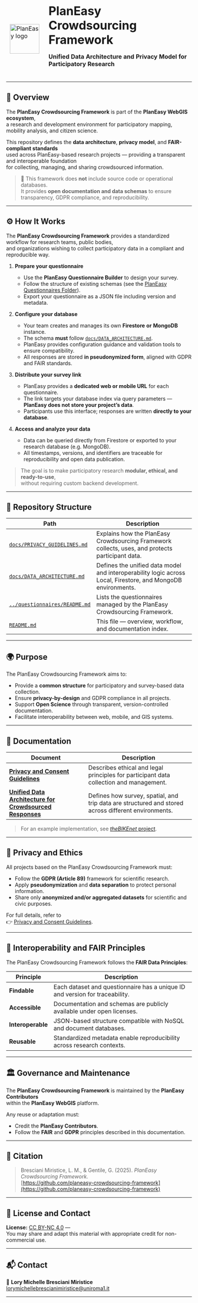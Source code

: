 <div align="left">
<br/>
  <table border="0" cellpadding="0" cellspacing="0" style="border:1px solid transparent;">
    <tr style="border:1px solid transparent;">
      <td style="border:1px solid transparent; vertical-align: middle; padding-right: 16px;">
        <img src="https://github.com/planeasy-webgis.png" width="80" alt="PlanEasy logo">
      </td>
      <td style="border:1px solid transparent; vertical-align: middle;">
        <h1 style="margin: 0; padding: 0;">PlanEasy Crowdsourcing Framework</h1>
        <p><strong>Unified Data Architecture and Privacy Model for Participatory Research</strong></p>
      </td>
    </tr>
  </table>
</div>

---

## 🧭 Overview

The **PlanEasy Crowdsourcing Framework** is part of the **PlanEasy WebGIS ecosystem**,  
a research and development environment for participatory mapping, mobility analysis, and citizen science.

This repository defines the **data architecture**, **privacy model**, and **FAIR-compliant standards**  
used across PlanEasy-based research projects — providing a transparent and interoperable foundation  
for collecting, managing, and sharing crowdsourced information.

> 🧩 This framework does **not** include source code or operational databases.  
> It provides **open documentation and data schemas** to ensure transparency, GDPR compliance, and reproducibility.

---

## ⚙️ How It Works

The **PlanEasy Crowdsourcing Framework** provides a standardized workflow for research teams, public bodies,  
and organizations wishing to collect participatory data in a compliant and reproducible way.

1. **Prepare your questionnaire**  
   - Use the **PlanEasy Questionnaire Builder** to design your survey.  
   - Follow the structure of existing schemas (see the [PlanEasy Questionnaires Folder](questionnaires/README.md)).  
   - Export your questionnaire as a JSON file including version and metadata.

2. **Configure your database**  
   - Your team creates and manages its own **Firestore** **or** **MongoDB** instance.  
   - The schema **must** follow [`docs/DATA_ARCHITECTURE.md`](docs/DATA_ARCHITECTURE.md).  
   - PlanEasy provides configuration guidance and validation tools to ensure compatibility.  
   - All responses are stored **in pseudonymized form**, aligned with GDPR and FAIR standards.

3. **Distribute your survey link**  
   - PlanEasy provides a **dedicated web or mobile URL** for each questionnaire.  
   - The link targets your database index via query parameters — **PlanEasy does not store your project’s data**.  
   - Participants use this interface; responses are written **directly to your database**.

4. **Access and analyze your data**  
   - Data can be queried directly from Firestore or exported to your research database (e.g. MongoDB).  
   - All timestamps, versions, and identifiers are traceable for reproducibility and open data publication.

> The goal is to make participatory research **modular, ethical, and ready-to-use**,  
> without requiring custom backend development.

---

## 🧱 Repository Structure

| Path | Description |
|------|--------------|
| [`docs/PRIVACY_GUIDELINES.md`](docs/PRIVACY_GUIDELINES.md) | Explains how the PlanEasy Crowdsourcing Framework collects, uses, and protects participant data. |
| [`docs/DATA_ARCHITECTURE.md`](docs/DATA_ARCHITECTURE.md) | Defines the unified data model and interoperability logic across Local, Firestore, and MongoDB environments. |
| [`../questionnaires/README.md`](questionnaires/README.md) | Lists the questionnaires managed by the PlanEasy Crowdsourcing Framework. |
| [`README.md`](README.md) | This file — overview, workflow, and documentation index. |

---

## 🌍 Purpose

The PlanEasy Crowdsourcing Framework aims to:
- Provide a **common structure** for participatory and survey-based data collection.  
- Ensure **privacy-by-design** and GDPR compliance in all projects.  
- Support **Open Science** through transparent, version-controlled documentation.  
- Facilitate interoperability between web, mobile, and GIS systems.  

---

## 📘 Documentation

| Document | Description |
|-----------|-------------|
| [**Privacy and Consent Guidelines**](docs/PRIVACY_GUIDELINES.md) | Describes ethical and legal principles for participant data collection and management. |
| [**Unified Data Architecture for Crowdsourced Responses**](docs/DATA_ARCHITECTURE.md) | Defines how survey, spatial, and trip data are structured and stored across different environments. |

> For an example implementation, see [*theBIKEnet* project](https://github.com/MovingProjects/thebikenet).

---

## 🔐 Privacy and Ethics

All projects based on the PlanEasy Crowdsourcing Framework must:
- Follow the **GDPR (Article 89)** framework for scientific research.  
- Apply **pseudonymization** and **data separation** to protect personal information.  
- Share only **anonymized and/or aggregated datasets** for scientific and civic purposes.  

For full details, refer to  
👉 [Privacy and Consent Guidelines](docs/PRIVACY_GUIDELINES.md).

---

## 🧩 Interoperability and FAIR Principles

The PlanEasy Crowdsourcing Framework follows the **FAIR Data Principles**:

| Principle | Description |
|------------|-------------|
| **Findable** | Each dataset and questionnaire has a unique ID and version for traceability. |
| **Accessible** | Documentation and schemas are publicly available under open licenses. |
| **Interoperable** | JSON-based structure compatible with NoSQL and document databases. |
| **Reusable** | Standardized metadata enable reproducibility across research contexts. |

---

## 🏛 Governance and Maintenance

The **PlanEasy Crowdsourcing Framework** is maintained by the **PlanEasy Contributors**  
within the **PlanEasy WebGIS** platform.

Any reuse or adaptation must:
- Credit the **PlanEasy Contributors**.  
- Follow the **FAIR** and **GDPR** principles described in this documentation.

---

## 🧠 Citation

> Bresciani Miristice, L. M., & Gentile, G. (2025). *PlanEasy Crowdsourcing Framework.*  
> [https://github.com/planeasy-crowdsourcing-framework](https://github.com/planeasy-crowdsourcing-framework)

---

## 📄 License and Contact

**License:** [CC BY-NC 4.0](https://creativecommons.org/licenses/by/4.0/) —  
You may share and adapt this material with appropriate credit for non-commercial use.

---

## 📬 Contact

📧 **Lory Michelle Bresciani Miristice**  
[lorymichellebrescianimiristice@uniroma1.it](mailto:lorymichellebrescianimiristice@uniroma1.it)

---
